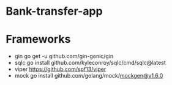 # Bank-transfer-app

# Frameworks
- gin
  go get -u github.com/gin-gonic/gin
- sqlc
  go install github.com/kyleconroy/sqlc/cmd/sqlc@latest
- viper
  https://github.com/spf13/viper
- mock
  go install github.com/golang/mock/mockgen@v1.6.0